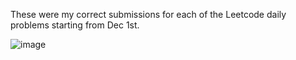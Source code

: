 These were my correct submissions for each of the Leetcode daily problems starting from Dec 1st.

![image](https://github.com/user-attachments/assets/4898d0dd-c7d1-4023-a0a4-9ff3a850526d)


